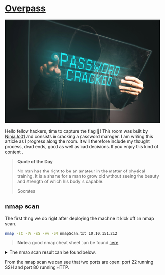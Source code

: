 # [Overpass](https://tryhackme.com/room/overpass)

![password cracking](../../img/passwordCracking.webp)

Hello fellow hackers, time to capture the flag :triangular_flag_on_post:! This room was built by [NinjaJc01](https://tryhackme.com/p/NinjaJc01) and consists in cracking a password manager. I am writing this article as I progress along the room. It will therefore include my thought process, dead ends, good as well as bad decisions. If you enjoy this kind of content .

> **Quote of the Day**
>
> No man has the right to be an amateur in the matter of physical training. It is a shame for a man to grow old without seeing the beauty and strength of which his body is capable.
> 
> Socrates

## nmap scan

The first thing we do right after deploying the machine it kick off an nmap scan. 

```sh
nmap -sC -sV -sS -vv -oN nmapScan.txt 10.10.151.212
```

> **Note**
>  a good nmap cheat sheet can be found [here](https://www.stationx.net/nmap-cheat-sheet/)

<details>
  <summary>The nmap scan result can be found below.</summary>

  ```sh
  Starting Nmap 7.60 ( https://nmap.org ) at 2023-02-07 08:09 GMT
NSE: Loaded 146 scripts for scanning.
NSE: Script Pre-scanning.
NSE: Starting runlevel 1 (of 2) scan.
Initiating NSE at 08:09
Completed NSE at 08:09, 0.00s elapsed
NSE: Starting runlevel 2 (of 2) scan.
Initiating NSE at 08:09
Completed NSE at 08:09, 0.00s elapsed
Initiating ARP Ping Scan at 08:09
Scanning 10.10.151.212 [1 port]
Completed ARP Ping Scan at 08:09, 0.22s elapsed (1 total hosts)
Initiating Parallel DNS resolution of 1 host. at 08:09
Completed Parallel DNS resolution of 1 host. at 08:09, 0.00s elapsed
Initiating SYN Stealth Scan at 08:09
Scanning ip-10-10-151-212.eu-west-1.compute.internal (10.10.151.212) [1000 ports]
Discovered open port 80/tcp on 10.10.151.212
Discovered open port 22/tcp on 10.10.151.212
Completed SYN Stealth Scan at 08:09, 1.25s elapsed (1000 total ports)
Initiating Service scan at 08:09
Scanning 2 services on ip-10-10-151-212.eu-west-1.compute.internal (10.10.151.212)
Completed Service scan at 08:09, 11.06s elapsed (2 services on 1 host)
NSE: Script scanning 10.10.151.212.
NSE: Starting runlevel 1 (of 2) scan.
Initiating NSE at 08:09
Completed NSE at 08:09, 0.09s elapsed
NSE: Starting runlevel 2 (of 2) scan.
Initiating NSE at 08:09
Completed NSE at 08:09, 0.00s elapsed
Nmap scan report for ip-10-10-151-212.eu-west-1.compute.internal (10.10.151.212)
Host is up, received arp-response (0.0014s latency).
Scanned at 2023-02-07 08:09:24 GMT for 13s
Not shown: 998 closed ports
Reason: 998 resets
PORT   STATE SERVICE REASON         VERSION
22/tcp open  ssh     syn-ack ttl 64 OpenSSH 7.6p1 Ubuntu 4ubuntu0.3 (Ubuntu Linux; protocol 2.0)
| ssh-hostkey: 
|   2048 37:96:85:98:d1:00:9c:14:63:d9:b0:34:75:b1:f9:57 (RSA)
| ssh-rsa AAAAB3NzaC1yc2EAAAADAQABAAABAQDLYC7Hj7oNzKiSsLVMdxw3VZFyoPeS/qKWID8x9IWY71z3FfPijiU7h9IPC+9C+kkHPiled/u3cVUVHHe7NS68fdN1+LipJxVRJ4o3IgiT8mZ7RPar6wpKVey6kubr8JAvZWLxIH6JNB16t66gjUt3AHVf2kmjn0y8cljJuWRCJRo9xpOjGtUtNJqSjJ8T0vGIxWTV/sWwAOZ0/TYQAqiBESX+GrLkXokkcBXlxj0NV+r5t+Oeu/QdKxh3x99T9VYnbgNPJdHX4YxCvaEwNQBwy46515eBYCE05TKA2rQP8VTZjrZAXh7aE0aICEnp6pow6KQUAZr/6vJtfsX+Amn3
|   256 53:75:fa:c0:65:da:dd:b1:e8:dd:40:b8:f6:82:39:24 (ECDSA)
| ecdsa-sha2-nistp256 AAAAE2VjZHNhLXNoYTItbmlzdHAyNTYAAAAIbmlzdHAyNTYAAABBBMyyGnzRvzTYZnN1N4EflyLfWvtDU0MN/L+O4GvqKqkwShe5DFEWeIMuzxjhE0AW+LH4uJUVdoC0985Gy3z9zQU=
|   256 1c:4a:da:1f:36:54:6d:a6:c6:17:00:27:2e:67:75:9c (EdDSA)
|_ssh-ed25519 AAAAC3NzaC1lZDI1NTE5AAAAINwiYH+1GSirMK5KY0d3m7Zfgsr/ff1CP6p14fPa7JOR
80/tcp open  http    syn-ack ttl 64 Golang net/http server (Go-IPFS json-rpc or InfluxDB API)
|_http-favicon: Unknown favicon MD5: 0D4315E5A0B066CEFD5B216C8362564B
| http-methods: 
|_  Supported Methods: GET HEAD POST OPTIONS
|_http-title: Overpass
MAC Address: 02:0C:8A:DF:AA:25 (Unknown)
Service Info: OS: Linux; CPE: cpe:/o:linux:linux_kernel

NSE: Script Post-scanning.
NSE: Starting runlevel 1 (of 2) scan.
Initiating NSE at 08:09
Completed NSE at 08:09, 0.00s elapsed
NSE: Starting runlevel 2 (of 2) scan.
Initiating NSE at 08:09
Completed NSE at 08:09, 0.00s elapsed
Read data files from: /usr/bin/../share/nmap
Service detection performed. Please report any incorrect results at https://nmap.org/submit/ .
Nmap done: 1 IP address (1 host up) scanned in 14.27 seconds
           Raw packets sent: 1002 (44.072KB) | Rcvd: 1002 (40.076KB)
```

</details>

From the nmap scan we can see that two ports are open: port 22 running SSH and port 80 running HTTP.